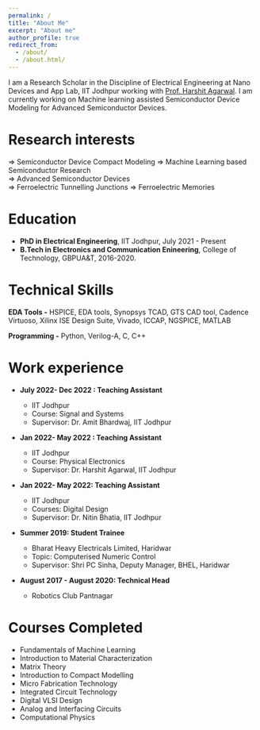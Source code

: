 ```yaml
---
permalink: /
title: "About Me"
excerpt: "About me"
author_profile: true
redirect_from: 
  - /about/
  - /about.html/
---
```


I am a Research Scholar in the Discipline of Electrical Engineering at Nano Devices and App Lab, IIT Jodhpur working with [Prof. Harshit Agarwal](https://agarwalharshitblog.wordpress.com/). I am currently working on Machine learning assisted Semiconductor Device Modeling for Advanced Semiconductor Devices.



Research interests
======
 ⇒ Semiconductor Device Compact Modeling 
 ⇒ Machine Learning based Semiconductor Research   
 ⇒ Advanced Semiconductor Devices  
 ⇒ Ferroelectric Tunnelling Junctions 
 ⇒ Ferroelectric Memories 


Education
======
* **PhD in Electrical Engineering**, IIT Jodhpur, July 2021 - Present
* **B.Tech in Electronics and Communication Enineering**, College of Technology, GBPUA&T, 2016-2020.
  
Technical Skills
======
**EDA Tools -** HSPICE, EDA tools, Synopsys TCAD, GTS CAD tool, Cadence Virtuoso, Xilinx ISE Design Suite, Vivado, ICCAP, NGSPICE, MATLAB

**Programming -** Python, Verilog-A, C, C++

Work experience
======
* **July 2022- Dec 2022 : Teaching Assistant**
  * IIT Jodhpur
  * Course: Signal and Systems
  * Supervisor: Dr. Amit Bhardwaj, IIT Jodhpur

* **Jan 2022- May 2022 : Teaching Assistant**
  * IIT Jodhpur
  * Course: Physical Electronics
  * Supervisor: Dr. Harshit Agarwal, IIT Jodhpur
  
* **Jan 2022- May 2022: Teaching Assistant**
  * IIT Jodhpur
  * Courses: Digital Design
  * Supervisor: Dr. Nitin Bhatia, IIT Jodhpur

* **Summer 2019: Student Trainee**
  * Bharat Heavy Electricals Limited, Haridwar
  * Topic: Computerised Numeric Control
  * Supervisor: Shri PC Sinha, Deputy Manager, BHEL, Haridwar
  
* **August 2017 - August 2020: Technical Head**
  * Robotics Club Pantnagar


Courses Completed
======
* Fundamentals of Machine Learning
* Introduction to Material Characterization
* Matrix Theory
* Introduction to Compact Modelling
* Micro Fabrication Technology
* Integrated Circuit Technology
* Digital VLSI Design
* Analog and Interfacing Circuits 
* Computational Physics
